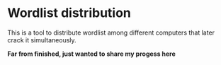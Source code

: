# Wordlist distribution

This is a tool to distribute wordlist among different computers that later crack it simultaneously.

**Far from finished, just wanted to share my progess here**